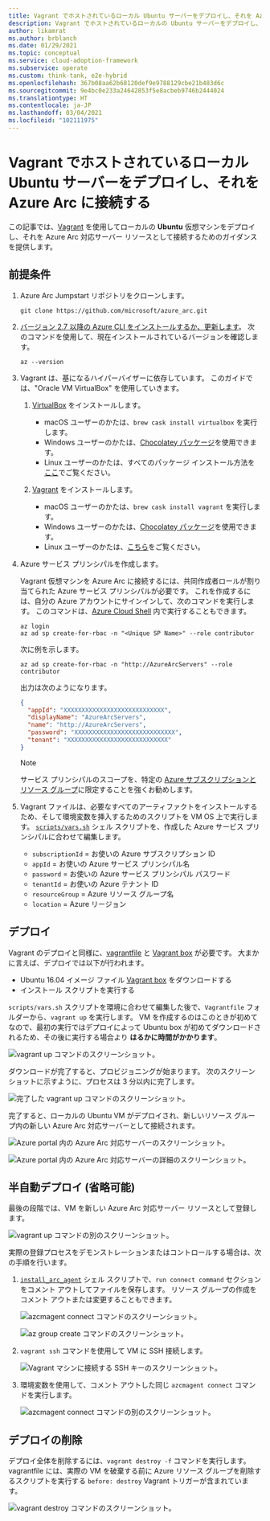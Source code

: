 ```yaml
---
title: Vagrant でホストされているローカル Ubuntu サーバーをデプロイし、それを Azure Arc に接続する
description: Vagrant でホストされているローカルの Ubuntu サーバーをデプロイし、それを Azure Arc に接続します。
author: likamrat
ms.author: brblanch
ms.date: 01/29/2021
ms.topic: conceptual
ms.service: cloud-adoption-framework
ms.subservice: operate
ms.custom: think-tank, e2e-hybrid
ms.openlocfilehash: 367b08aa62b68120def9e9788129cbe21b483d6c
ms.sourcegitcommit: 9e4bc0e233a24642853f5e8acbeb9746b2444024
ms.translationtype: HT
ms.contentlocale: ja-JP
ms.lasthandoff: 03/04/2021
ms.locfileid: "102111975"
---
```

# <a name="deploy-a-local-ubuntu-server-hosted-with-vagrant-and-connect-it-to-azure-arc"></a>Vagrant でホストされているローカル Ubuntu サーバーをデプロイし、それを Azure Arc に接続する

この記事では、[Vagrant](https://www.vagrantup.com/) を使用してローカルの **Ubuntu** 仮想マシンをデプロイし、それを Azure Arc 対応サーバー リソースとして接続するためのガイダンスを提供します。

## <a name="prerequisites"></a>前提条件

1. Azure Arc Jumpstart リポジトリをクローンします。

    ```console
    git clone https://github.com/microsoft/azure_arc.git
    ```

2. [バージョン 2.7 以降の Azure CLI をインストールするか、更新します](/cli/azure/install-azure-cli)。 次のコマンドを使用して、現在インストールされているバージョンを確認します。

    ```console
    az --version
    ```

3. Vagrant は、基になるハイパーバイザーに依存しています。 このガイドでは、"Oracle VM VirtualBox" を使用していきます。

    1. [VirtualBox](https://www.virtualbox.org/wiki/Downloads) をインストールします。

        - macOS ユーザーのかたは、`brew cask install virtualbox` を実行します。
        - Windows ユーザーのかたは、[Chocolatey パッケージ](https://chocolatey.org/packages/virtualbox)を使用できます。
        - Linux ユーザーのかたは、すべてのパッケージ インストール方法を[ここ](https://www.virtualbox.org/wiki/Linux_Downloads)でご覧ください。

    2. [Vagrant](https://www.vagrantup.com/docs/installation) をインストールします。

        - macOS ユーザーのかたは、`brew cask install vagrant` を実行します。
        - Windows ユーザーのかたは、[Chocolatey パッケージ](https://chocolatey.org/packages/vagrant)を使用できます。
        - Linux ユーザーのかたは、[こちら](https://www.vagrantup.com/downloads)をご覧ください。

4. Azure サービス プリンシパルを作成します。

    Vagrant 仮想マシンを Azure Arc に接続するには、共同作成者ロールが割り当てられた Azure サービス プリンシパルが必要です。 これを作成するには、自分の Azure アカウントにサインインして、次のコマンドを実行します。 このコマンドは、[Azure Cloud Shell](https://shell.azure.com/) 内で実行することもできます。

    ```console
    az login
    az ad sp create-for-rbac -n "<Unique SP Name>" --role contributor
    ```

    次に例を示します。

    ```console
    az ad sp create-for-rbac -n "http://AzureArcServers" --role contributor
    ```

    出力は次のようになります。

    ```json
    {
      "appId": "XXXXXXXXXXXXXXXXXXXXXXXXXXXX",
      "displayName": "AzureArcServers",
      "name": "http://AzureArcServers",
      "password": "XXXXXXXXXXXXXXXXXXXXXXXXXXXX",
      "tenant": "XXXXXXXXXXXXXXXXXXXXXXXXXXXX"
    }
    ```

    > [!NOTE]
    > サービス プリンシパルのスコープを、特定の [Azure サブスクリプションとリソース グループ](/cli/azure/ad/sp)に限定することを強くお勧めします。

5. Vagrant ファイルは、必要なすべてのアーティファクトをインストールするため、そして環境変数を挿入するためのスクリプトを VM OS 上で実行します。 [`scripts/vars.sh`](https://github.com/microsoft/azure_arc/blob/main/azure_arc_servers_jumpstart/local/vagrant/ubuntu/scripts/vars.sh) シェル スクリプトを、作成した Azure サービス プリンシパルに合わせて編集します。

    - `subscriptionId` = お使いの Azure サブスクリプション ID
    - `appId` = お使いの Azure サービス プリンシパル名
    - `password` = お使いの Azure サービス プリンシパル パスワード
    - `tenantId` = お使いの Azure テナント ID
    - `resourceGroup` = Azure リソース グループ名
    - `location` = Azure リージョン

## <a name="deployment"></a>デプロイ

Vagrant のデプロイと同様に、[vagrantfile](https://github.com/microsoft/azure_arc/blob/main/azure_arc_servers_jumpstart/local/vagrant/ubuntu/Vagrantfile) と [Vagrant box](https://www.vagrantup.com/docs/boxes) が必要です。 大まかに言えば、デプロイでは以下が行われます。

- Ubuntu 16.04 イメージ ファイル [Vagrant box](https://app.vagrantup.com/ubuntu/boxes/xenial64) をダウンロードする
- インストール スクリプトを実行する

`scripts/vars.sh` スクリプトを環境に合わせて編集した後で、`Vagrantfile` フォルダーから、`vagrant up` を実行します。 VM を作成するのはこのときが初めてなので、最初の実行ではデプロイによって Ubuntu box が初めてダウンロードされるため、その後に実行する場合より **はるかに時間がかかります**。

![`vagrant up` コマンドのスクリーンショット。](./media/local-vagrant/vagrant-ubuntu-vagrant-up.png)

ダウンロードが完了すると、プロビジョニングが始まります。 次のスクリーンショットに示すように、プロセスは 3 分以内に完了します。

![完了した `vagrant up` コマンドのスクリーンショット。](./media/local-vagrant/vagrant-ubuntu-vagrant-up-complete.png)

完了すると、ローカルの Ubuntu VM がデプロイされ、新しいリソース グループ内の新しい Azure Arc 対応サーバーとして接続されます。

![Azure portal 内の Azure Arc 対応サーバーのスクリーンショット。](./media/local-vagrant/vagrant-ubuntu-server.png)

![Azure portal 内の Azure Arc 対応サーバーの詳細のスクリーンショット。](./media/local-vagrant/vagrant-ubuntu-server-details.png)

## <a name="semi-automated-deployment-optional"></a>半自動デプロイ (省略可能)

最後の段階では、VM を新しい Azure Arc 対応サーバー リソースとして登録します。

![`vagrant up` コマンドの別のスクリーンショット。](./media/local-vagrant/vagrant-ubuntu-vagrant-up-2.png)

実際の登録プロセスをデモンストレーションまたはコントロールする場合は、次の手順を行います。

1. [`install_arc_agent`](https://github.com/microsoft/azure_arc/blob/main/azure_arc_servers_jumpstart/local/vagrant/ubuntu/scripts/install_arc_agent.sh) シェル スクリプトで、`run connect command` セクションをコメント アウトしてファイルを保存します。 リソース グループの作成をコメント アウトまたは変更することもできます。

    ![`azcmagent connect` コマンドのスクリーンショット。](./media/local-vagrant/vagrant-ubuntu-azcmagent.png)

    ![`az group create` コマンドのスクリーンショット。](./media/local-vagrant/vagrant-ubuntu-azgroup-create.png)

2. `vagrant ssh` コマンドを使用して VM に SSH 接続します。

    ![Vagrant マシンに接続する SSH キーのスクリーンショット。](./media/local-vagrant/vagrant-ubuntu-ssh.png)

3. 環境変数を使用して、コメント アウトした同じ `azcmagent connect` コマンドを実行します。

    ![`azcmagent connect` コマンドの別のスクリーンショット。](./media/local-vagrant/vagrant-ubuntu-azcmagent-2.png)

## <a name="delete-the-deployment"></a>デプロイの削除

デプロイ全体を削除するには、`vagrant destroy -f` コマンドを実行します。 vagrantfile には、実際の VM を破棄する前に Azure リソース グループを削除するスクリプトを実行する `before: destroy` Vagrant トリガーが含まれています。

![`vagrant destroy` コマンドのスクリーンショット。](./media/local-vagrant/vagrant-ubuntu-vagrant-destroy.png)
